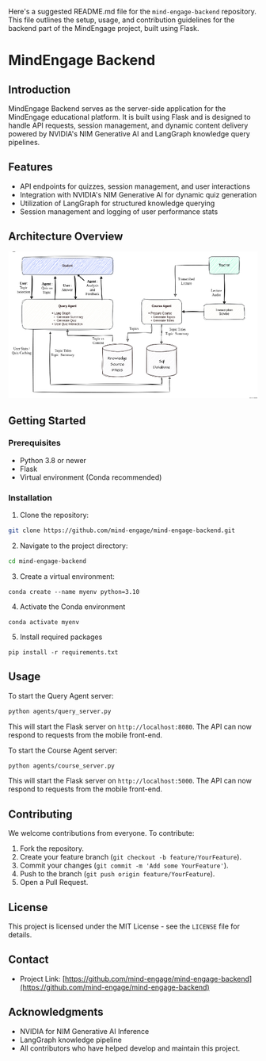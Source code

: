 Here's a suggested README.md file for the `mind-engage-backend` repository. This file outlines the setup, usage, and contribution guidelines for the backend part of the MindEngage project, built using Flask.


# MindEngage Backend

## Introduction
MindEngage Backend serves as the server-side application for the MindEngage educational platform. It is built using Flask and is designed to handle API requests, session management, and dynamic content delivery powered by NVIDIA's NIM Generative AI and LangGraph knowledge query pipelines.

## Features
- API endpoints for quizzes, session management, and user interactions
- Integration with NVIDIA's NIM Generative AI for dynamic quiz generation
- Utilization of LangGraph for structured knowledge querying
- Session management and logging of user performance stats

## Architecture Overview
![Archotecture](./docs/SocraticLearningAgentOverview.png)
## Getting Started

### Prerequisites
- Python 3.8 or newer
- Flask
- Virtual environment (Conda recommended)

### Installation
1. Clone the repository:
```bash
git clone https://github.com/mind-engage/mind-engage-backend.git
```
2. Navigate to the project directory:
```bash
cd mind-engage-backend
```
3. Create a virtual environment:

```
conda create --name myenv python=3.10
```
4. Activate the Conda environment
```
conda activate myenv
```

5. Install required packages
```
pip install -r requirements.txt
```

## Usage
To start the Query Agent server:
```bash
python agents/query_server.py
```
This will start the Flask server on `http://localhost:8080`. The API can now respond to requests from the mobile front-end.

To start the Course Agent server:
```bash
python agents/course_server.py
```
This will start the Flask server on `http://localhost:5000`. The API can now respond to requests from the mobile front-end.


## Contributing
We welcome contributions from everyone. To contribute:
1. Fork the repository.
2. Create your feature branch (`git checkout -b feature/YourFeature`).
3. Commit your changes (`git commit -m 'Add some YourFeature'`).
4. Push to the branch (`git push origin feature/YourFeature`).
5. Open a Pull Request.

## License
This project is licensed under the MIT License - see the `LICENSE` file for details.

## Contact
- Project Link: [https://github.com/mind-engage/mind-engage-backend](https://github.com/mind-engage/mind-engage-backend)

## Acknowledgments
- NVIDIA for NIM Generative AI Inference
- LangGraph knowledge pipeline
- All contributors who have helped develop and maintain this project.

